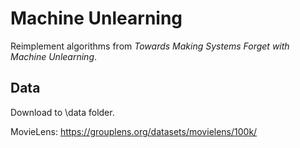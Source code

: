 # Machine Unlearning

Reimplement algorithms from *Towards Making Systems Forget with Machine Unlearning*.

## Data
Download to \data folder.

MovieLens: https://grouplens.org/datasets/movielens/100k/